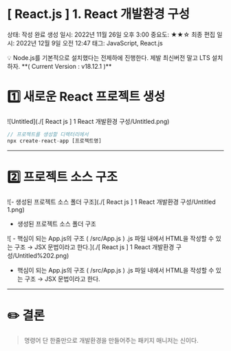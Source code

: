 # [ React.js ] 1. React 개발환경 구성

상태: 작성 완료
생성 일시: 2022년 11월 26일 오후 3:00
중요도: ★★☆
최종 편집 일시: 2022년 12월 9일 오전 12:47
태그: JavaScript, React.js

<aside>
💡 Node.js를 기본적으로 설치했다는 전제하에 진행한다.
제발 최신버전 말고 LTS 설치하자. **( Current Version : v18.12.1 )**

</aside>

# 1️⃣ 새로운 React 프로젝트 생성

![Untitled](./[ React js ] 1 React 개발환경 구성/Untitled.png)

```jsx
// 프로젝트를 생성할 디렉터리에서
npx create-react-app [프로젝트명]
```

---

# 2️⃣ 프로젝트 소스 구조

![- 생성된 프로젝트 소스 폴더 구조](./[ React js ] 1 React 개발환경 구성/Untitled 1.png)

- 생성된 프로젝트 소스 폴더 구조

![ - 핵심이 되는 App.js의 구조 ( /src/App.js )
 .js 파일 내에서 HTML을 작성할 수 있는 구조 → JSX 문법이라고 한다.](./[ React js ] 1 React 개발환경 구성/Untitled%202.png)

 - 핵심이 되는 App.js의 구조 ( /src/App.js )
 .js 파일 내에서 HTML을 작성할 수 있는 구조 → JSX 문법이라고 한다.

---

# ✏️ 결론

> 명령어 단 한줄만으로 개발환경을 만들어주는 패키지 매니저는 신이다.